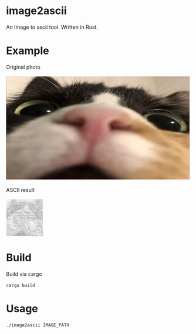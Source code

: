 # image2ascii

An Image to ascii tool. Written in Rust.

# Example #
Original photo<br><br>
![](example/funny-cat.jpg)<br><br>
ASCII result<br><br>
<img src="example/funny-cat-ascii.png" width="100" height="100"/>
# Build #
Build via cargo
```
cargo build
```
# Usage #
```
./image2ascii IMAGE_PATH
```